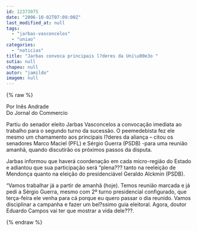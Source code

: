```yaml
---
id: 12373075
date: "2006-10-02T07:09:00Z"
last_modified_at: null
tags:
  - "jarbas-vasconcelos"
  - "uniao"
categories:
  - "noticias"
title: "Jarbas convoca principais l?deres da Uni\u00e3o "
sutia: null
chapeu: null
autor: "jamildo"
imagem: null
---
```

{% raw %}
<p>Por In&ecirc;s Andrade<br />Do Jornal do Commercio</p>
<p>Partiu do senador eleito Jarbas Vasconcelos a convoca&ccedil;&atilde;o imediata ao trabalho para o segundo turno da sucess&atilde;o. O peemedebista fez ele mesmo um chamamento aos principais l?deres da alian&ccedil;a &ndash; citou os senadores Marco Maciel (PFL) e S&eacute;rgio Guerra (PSDB) -para uma reuni&atilde;o amanh&atilde;, quando discutir&atilde;o os pr&oacute;ximos passos da disputa.</p>
<p>Jarbas informou que haver&aacute; coordena&ccedil;&atilde;o em cada micro-regi&atilde;o do Estado e adiantou que sua participa&ccedil;&atilde;o ser&aacute; &ldquo;plena??? tanto na reelei&ccedil;&atilde;o de Mendon&ccedil;a quanto na elei&ccedil;&atilde;o do presidenci&aacute;vel Geraldo Alckmin (PSDB).</p>
<p>&ldquo;Vamos trabalhar j&aacute; a partir de amanh&atilde; (hoje). Temos reuni&atilde;o marcada e j&aacute; pedi a S&eacute;rgio Guerra, mesmo com 2&ordm; turno presidencial configurado, que ter&ccedil;a-feira ele venha para c&aacute; porque eu quero passar o dia reunido. Vamos disciplinar a campanha e fazer um bel?ssimo guia eleitoral. Agora, doutor Eduardo Campos vai ter que mostrar a vida dele???.</p>
{% endraw %}